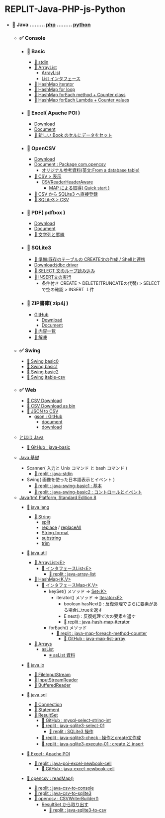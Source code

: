 # REPLIT-Java-PHP-js-Python

- ### 📗 Java ......... [php](https://github.com/winofsql/REPLIT-JAVA/blob/main/PHP.md) ......... [python](https://github.com/winofsql/REPLIT-JAVA/blob/main/python.md)
  - ### ✅ Console
    - ### 🔶 Basic
      - [📕 stdin](https://replit.com/@sworc/java-stdin)
      - [📕 ArrayList](https://replit.com/@sworc/java-array-list)
        - [ArrayList](https://docs.oracle.com/javase/jp/8/docs/api/index.html?java/util/ArrayList.html)
        - [List インタフェース](https://docs.oracle.com/javase/jp/8/docs/api/index.html?java/util/List.html)
      - [📕 HashMap iterator](https://replit.com/@sworc/java-hash-map-iterator)
      - [📕 HashMap for loop](https://replit.com/@sworc/java-hash-map-for)
      - [📕 HashMap forEach method + Counter class](https://replit.com/@sworc/java-map-foreach-method-counter)
      - [📕 HashMap forEach Lambda + Counter values](https://replit.com/@sworc/java-hash-map-foreach-lambd)
    - ### 🔶 Excel( Apache POI )
      - [Download](https://archive.apache.org/dist/poi/release/bin/)
      - [Document](https://poi.apache.org/apidocs/index.html)
      - [📕 新しい Book のセルにデータをセット](https://replit.com/@sworc/java-excel-newbook-cell)
    - ### 🔶 OpenCSV
      - [Download](https://sourceforge.net/projects/opencsv/)
      - [Document : Package com.opencsv](https://javadoc.io/static/com.opencsv/opencsv/5.8/com/opencsv/package-summary.html)
        - [オリジナル参考資料(英文:From a database table)](https://opencsv.sourceforge.net/#from_a_database_table)
      - [📕 CSV > 表示](https://replit.com/@sworc/java-csv-to-console)
        - [CSVReaderHeaderAware](https://javadoc.io/static/com.opencsv/opencsv/5.8/com/opencsv/CSVReaderHeaderAware.html)
          - [MAP による取得( Quick start )](https://opencsv.sourceforge.net/#quick_start)
      - [📕 CSV から SQLite3 へ直接登録](https://replit.com/@sworc/java-csv-to-sqlite3)
      - [📕 SQLite3 > CSV](https://replit.com/@sworc/java-sqlite3-to-csv)
    - ### 🔶 PDF( pdfbox )
      - [Download](https://pdfbox.apache.org/download.html)
      - [Document](https://javadoc.io/doc/org.apache.pdfbox/pdfbox/latest/index.html)
      - [📕 文字列と罫線](https://replit.com/@sworc/java-pdf-basic)
    - ### 🔶 SQLite3
      - [📕 準備:既存のテーブルの CREATE文の作成 / Shellと連携](https://replit.com/@sworc/java-sqlite3-check)
      - [Download:jdbc driver](https://github.com/xerial/sqlite-jdbc/releases)
      - [📕 SELECT 文のループ読み込み](https://replit.com/@sworc/java-sqlite3-select-01)
      - [📕 INSERT文の実行](https://replit.com/@sworc/java-sqlite3-execute-01)
        - 条件付き CREATE > DELETE(TRUNCATEの代替) > SELECT で空の確認 > INSERT １件
    - ### 🔶 ZIP書庫( zip4j )
        - [GitHub](https://github.com/srikanth-lingala/zip4j)
          - [Download](https://mvnrepository.com/artifact/net.lingala.zip4j/zip4j)
          - [Document](https://javadoc.io/doc/net.lingala.zip4j/zip4j/latest/net/lingala/zip4j/ZipFile.html)
      - [📕 内容一覧](https://replit.com/@sworc/java-zip-01)
      - [📕 解凍](https://replit.com/@sworc/java-zip-02)
  - ### ✅ Swing
      - [📕 Swing basic0](https://replit.com/@sworc/java-swing-basic0)
      - [📕 Swing basic1](https://replit.com/@sworc/java-swing-basic1)
      - [📕 Swing basic2](https://replit.com/@sworc/java-swing-basic2)
      - [📕 Swing jtable-csv](https://replit.com/@sworc/java-swing-jtable-csv)
  - ### ✅ Web
      - [📕 CSV Download](https://replit.com/@sworc/java-csv-download)
      - [📕 CSV Download as bin](https://replit.com/@sworc/java-csv-download-as-bin)
      - [📕 JSON to CSV](https://replit.com/@sworc/java-json-to-csv)
        - [gson : GitHub](https://github.com/google/gson)
          - [document](https://www.javadoc.io/doc/com.google.code.gson/gson/latest/com.google.gson/com/google/gson/Gson.html)
          - [download](https://search.maven.org/artifact/com.google.code.gson/gson/2.10.1/jar)

  - [とほほ Java](https://www.tohoho-web.com/java/)
    - [📘 GitHub : java-basic](https://github.com/winofsql/subject-1021-java-csharp-basic/blob/main/Program.java)
  - [Java 基礎](https://java-code.jp/)
    - Scanner( 入力と Unix コマンド と bash コマンド )
      - [📕 replit : java-stdin](https://replit.com/@sworc/java-stdin)
    - Swing( 画像を使った日本語表示とイベント )
      - [📕 replit : java-swing-basic1 : 基本](https://replit.com/@sworc/java-swing-basic1)
      - [📕 replit : java-swing-basic2 : コントロールとイベント](https://replit.com/@sworc/java-swing-basic2)
  <!-- - [Java への道](http://www.javaroad.jp/) -->
  - [Java(tm) Platform, Standard Edition 8](https://docs.oracle.com/javase/jp/8/docs/api/)
    - [🔷 java.lang](https://docs.oracle.com/javase/jp/8/docs/api/index.html?java/lang/package-summary.html)
      - [🔔 String](https://docs.oracle.com/javase/jp/8/docs/api/index.html?java/lang/String.html)
        - [split](https://docs.oracle.com/javase/jp/8/docs/api/java/lang/String.html#split-java.lang.String-)
        - [replace](https://docs.oracle.com/javase/jp/8/docs/api/java/lang/String.html#replace-java.lang.CharSequence-java.lang.CharSequence-) / [replaceAll](https://docs.oracle.com/javase/jp/8/docs/api/java/lang/String.html#replaceAll-java.lang.String-java.lang.String-)
        - [String.format](https://docs.oracle.com/javase/jp/8/docs/api/java/lang/String.html#format-java.lang.String-java.lang.Object...-)
        - [substring](https://docs.oracle.com/javase/jp/8/docs/api/java/lang/String.html#substring-int-int-)
        - [trim](https://docs.oracle.com/javase/jp/8/docs/api/java/lang/String.html#trim--)
    - [🔷 java.util](https://docs.oracle.com/javase/jp/8/docs/api/index.html?java/util/package-summary.html)
      - [🔔 ArrayList&lt;E&gt;](https://docs.oracle.com/javase/jp/8/docs/api/index.html?java/util/ArrayList.html)
        - [🚩 インタフェースList&lt;E&gt;](https://docs.oracle.com/javase/jp/8/docs/api/index.html?java/util/List.html)
          - [📕 replit : java-array-list](https://replit.com/@sworc/java-array-list)
      - [🔔 HashMap&lt;K,V&gt;](https://docs.oracle.com/javase/jp/8/docs/api/index.html?java/util/HashMap.html)
        - [🚩 インタフェースMap&lt;K,V&gt;](https://docs.oracle.com/javase/jp/8/docs/api/index.html?java/util/Map.html)
          - keySet() メソッド => [Set&lt;K&gt;](https://docs.oracle.com/javase/jp/8/docs/api/java/util/Set.html)
            - iterator() メソッド => [Iterator&lt;E&gt;](https://docs.oracle.com/javase/jp/8/docs/api/java/util/Iterator.html)
              - boolean hasNext() : 反復処理でさらに要素がある場合にtrueを返す
              - E next() : 反復処理で次の要素を返す
              - [📕 replit : java-hash-map-iterator](https://replit.com/@sworc/java-hash-map-iterator#Main.java)
          - forEach() メソッド 
            - [📕 replit : java-map-foreach-method-counter](https://replit.com/@sworc/java-map-foreach-method-counter#Main.java)
              - [📘 GitHub : java-map-list-array](https://github.com/winofsql/java-map-list-array/blob/main/README.md)
      - [🔔 Arrays](https://docs.oracle.com/javase/jp/8/docs/api/index.html?java/util/Arrays.html)
        - [asList](https://docs.oracle.com/javase/jp/8/docs/api/java/util/Arrays.html#asList-T...-)
          - [※ asList 資料](https://blog.java-reference.com/java-arrays-aslist/)
    - [🔷 java.io](https://docs.oracle.com/javase/jp/8/docs/api/index.html?java/io/package-summary.html)
      - [🔔 FileInputStream](https://docs.oracle.com/javase/jp/8/docs/api/index.html?java/io/FileInputStream.html)
      - [🔔 InputStreamReader](https://docs.oracle.com/javase/jp/8/docs/api/index.html?java/io/InputStreamReader.html)
      - [🔔 BufferedReader](https://docs.oracle.com/javase/jp/8/docs/api/index.html?java/io/BufferedReader.html)
    - [🔷 java.sql](https://docs.oracle.com/javase/jp/8/docs/api/index.html?java/sql/package-summary.html)
      - [🔔 Connection](https://docs.oracle.com/javase/jp/8/docs/api/index.html?java/sql/Connection.html)
      - [🔔 Statement](https://docs.oracle.com/javase/jp/8/docs/api/index.html?java/sql/Statement.html)
      - [🔔 ResultSet](https://docs.oracle.com/javase/jp/8/docs/api/index.html?java/sql/ResultSet.html)
        - [📘 GitHub : mysql-select-string-int](https://github.com/winofsql/java-mysql-select-string-int)
        - [📕 replit : java-sqlite3-select-01](https://replit.com/@sworc/java-sqlite3-select-01)
          - [📕 replit : SQLite3 操作](https://replit.com/@sworc/SQLite3-select-import)
        - [📕 replit : java-sqlite3-check : 操作とcreate文作成](https://replit.com/@sworc/java-sqlite3-check)
        - [📕 replit : java-sqlite3-execute-01 : create と insert](https://replit.com/@sworc/java-sqlite3-execute-01)
    - [🔶 Excel : Apache POI](https://poi.apache.org/apidocs/4.1/org/apache/poi/xssf/usermodel/XSSFWorkbook.html)
        - [📕 replit : java-poi-excel-newbook-cell](https://replit.com/@sworc/java-poi-excel-newbook-cell#Main.java)
          - [📘 GitHub : java-excel-newbook-cell](https://github.com/winofsql/java-excel-newbook-cellt)

    - [🔶 opencsv : readMap() ](https://javadoc.io/static/com.opencsv/opencsv/5.8/index.html?com/opencsv/CSVReaderHeaderAware.html)
      - [📕 replit : java-csv-to-console](https://replit.com/@sworc/java-csv-to-console)
      - [📕 replit : java-csv-to-sqlite3](https://replit.com/@sworc/java-csv-to-sqlite3)
      - [🔶 opencsv : CSVWriterBuilder() ](https://javadoc.io/static/com.opencsv/opencsv/5.8/index.html?com/opencsv/CSVWriterBuilder.html)
        - [ResultSet から取り出す](https://opencsv.sourceforge.net/#from_a_database_table)
          - [📕 replit : java-sqlite3-to-csv](https://replit.com/@sworc/java-sqlite3-to-csv)
